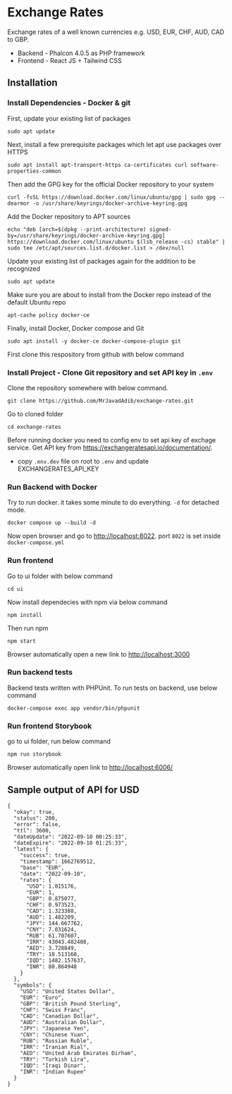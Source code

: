 # Exchange Rates

Exchange rates of a well known currencies e.g. USD, EUR, CHF, AUD, CAD to GBP.

- Backend - Phalcon 4.0.5 as PHP framework
- Frontend - React JS + Tailwind CSS

## Installation

### Install Dependencies - Docker & git

First, update your existing list of packages

`sudo apt update`

Next, install a few prerequisite packages which let apt use packages over HTTPS

`sudo apt install apt-transport-https ca-certificates curl software-properties-common`

Then add the GPG key for the official Docker repository to your system

`curl -fsSL https://download.docker.com/linux/ubuntu/gpg | sudo gpg --dearmor -o /usr/share/keyrings/docker-archive-keyring.gpg`

Add the Docker repository to APT sources

`echo "deb [arch=$(dpkg --print-architecture) signed-by=/usr/share/keyrings/docker-archive-keyring.gpg] https://download.docker.com/linux/ubuntu $(lsb_release -cs) stable" | sudo tee /etc/apt/sources.list.d/docker.list > /dev/null`

Update your existing list of packages again for the addition to be recognized

`sudo apt update`

Make sure you are about to install from the Docker repo instead of the default Ubuntu repo

`apt-cache policy docker-ce`

Finally, install Docker, Docker compose and Git

`sudo apt install -y docker-ce docker-compose-plugin git`

First clone this respository from github with below command

### Install Project - Clone Git repository and set API key in `.env`

Clone the repository somewhere with below command.

`git clone https://github.com/MrJavadAdib/exchange-rates.git`

Go to cloned folder

`cd exchange-rates`

Before running docker you need to config env to set api key of exchage service. Get API key from <https://exchangeratesapi.io/documentation/>.

- copy `.env.dev` file on root to `.env` and update EXCHANGERATES_API_KEY

### Run Backend with Docker

Try to run docker. it takes some minute to do everything. `-d` for detached mode.

`docker compose up --build -d`

Now open browser and go to <http://localhost:8022>. port `8022` is set inside `docker-compose.yml`

### Run frontend

Go to ui folder with below command

`cd ui`

Now install dependecies with npm via below command

`npm install`

Then run npm

`npm start`

Browser automatically open a new link to <http://localhost:3000>

### Run backend tests

Backend tests written with PHPUnit. To run tests on backend, use below command

`docker-compose exec app vendor/bin/phpunit`

### Run frontend Storybook

go to ui folder, run below command

`npm run storybook`

Browser automatically open link to <http://localhost:6006/>

## Sample output of API for USD

```
{
  "okay": true,
  "status": 200,
  "error": false,
  "ttl": 3600,
  "dateUpdate": "2022-09-10 00:25:33",
  "dateExpire": "2022-09-10 01:25:33",
  "latest": {
    "success": true,
    "timestamp": 1662769512,
    "base": "EUR",
    "date": "2022-09-10",
    "rates": {
      "USD": 1.015176,
      "EUR": 1,
      "GBP": 0.875077,
      "CHF": 0.973523,
      "CAD": 1.323388,
      "AUD": 1.482209,
      "JPY": 144.667762,
      "CNY": 7.031624,
      "RUB": 61.707607,
      "IRR": 43043.482408,
      "AED": 3.728849,
      "TRY": 18.513168,
      "IQD": 1482.157637,
      "INR": 80.864948
    }
  },
  "symbols": {
    "USD": "United States Dollar",
    "EUR": "Euro",
    "GBP": "British Pound Sterling",
    "CHF": "Swiss Franc",
    "CAD": "Canadian Dollar",
    "AUD": "Australian Dollar",
    "JPY": "Japanese Yen",
    "CNY": "Chinese Yuan",
    "RUB": "Russian Ruble",
    "IRR": "Iranian Rial",
    "AED": "United Arab Emirates Dirham",
    "TRY": "Turkish Lira",
    "IQD": "Iraqi Dinar",
    "INR": "Indian Rupee"
  }
}
```
